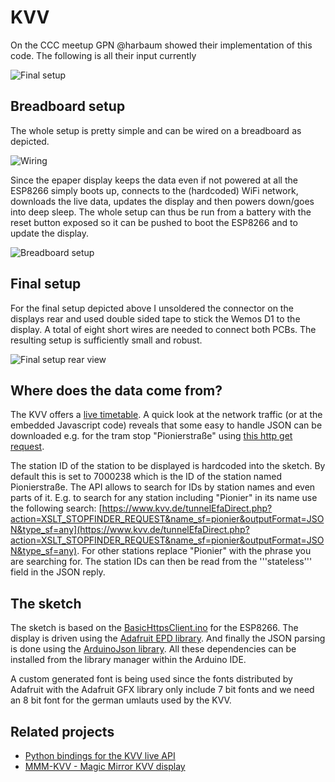 
# KVV

On the CCC meetup GPN @harbaum showed their implementation of this code.
The following is all their input currently

![Final setup](doc/kvv_final.jpg)

## Breadboard setup

The whole setup is pretty simple and can be wired on a breadboard as depicted.

![Wiring](doc/kvv.png)

Since the epaper display keeps the data even if not powered at all the ESP8266 simply boots up, connects to the (hardcoded) WiFi network, downloads the live data, updates the display and then powers down/goes into deep sleep. The whole setup can thus be run from a battery with the reset button exposed so it can be pushed to boot the ESP8266 and to update the display.

![Breadboard setup](doc/kvv_bb.jpg)

## Final setup

For the final setup depicted above I unsoldered the connector on the displays rear and used double sided tape to stick the Wemos D1 to the display. A total of eight short wires are needed to connect both PCBs. The resulting setup is sufficiently small and robust.

![Final setup rear view](doc/kvv_final_rear.jpg)

## Where does the data come from?

The KVV offers a [live timetable](http://live.kvv.de). A quick look at the network traffic (or at the embedded Javascript code) reveals that some easy to handle JSON can be downloaded e.g. for the tram stop "Pionierstraße" using [this http get request](https://projekte.kvv-efa.de/sl3-alone/XSLT_DM_REQUEST?outputFormat=JSON&coordOutputFormat=WGS84[dd.ddddd]&depType=stopEvents&locationServerActive=1&mode=direct&name_dm=7000238&type_dm=stop&useOnlyStops=1&useRealtime=1&limit=10).

The station ID of the station to be displayed is hardcoded into the sketch. By default this is set to 7000238 which is the ID of the station named Pionierstraße. The API allows to search for IDs by station names and even parts of it. E.g. to search for any station including "Pionier" in its name use the following search: [https://www.kvv.de/tunnelEfaDirect.php?action=XSLT_STOPFINDER_REQUEST&name_sf=pionier&outputFormat=JSON&type_sf=any](https://www.kvv.de/tunnelEfaDirect.php?action=XSLT_STOPFINDER_REQUEST&name_sf=pionier&outputFormat=JSON&type_sf=any). For other stations replace "Pionier" with the phrase you are searching for. The station IDs can then be read from the '''stateless''' field in the JSON reply.

## The sketch

The sketch is based on the [BasicHttpsClient.ino](https://github.com/esp8266/Arduino/blob/master/libraries/ESP8266HTTPClient/examples/BasicHttpsClient/BasicHttpsClient.ino) for the ESP8266. The display is driven using the [Adafruit EPD library](https://github.com/adafruit/Adafruit_EPD). And finally the JSON parsing is done using the [ArduinoJson library](https://github.com/bblanchon/ArduinoJson). All these dependencies can be installed from the library manager within the Arduino IDE.

A custom generated font is being used since the fonts distributed by Adafruit with the Adafruit GFX library only include 7 bit fonts and we need an 8 bit font for the german umlauts used by the KVV.

## Related projects

- [Python bindings for the KVV live API](https://github.com/Nervengift/kvvliveapi)
- [MMM-KVV - Magic Mirror KVV display](https://github.com/yo-less/MMM-KVV)
